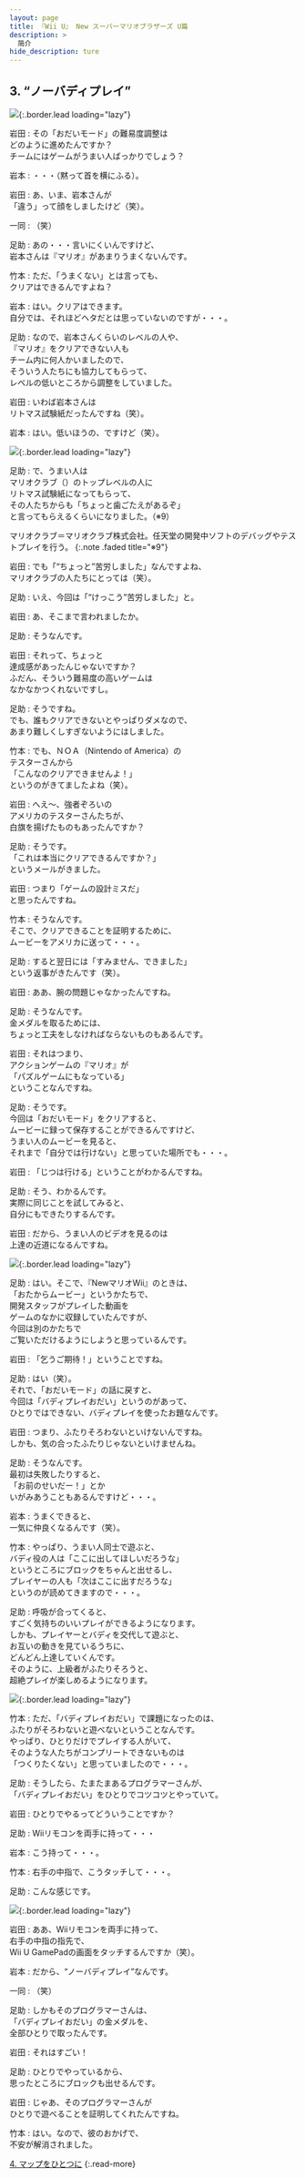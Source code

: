 ```yaml
---
layout: page
title: 『Wii U』 New スーパーマリオブラザーズ U篇
description: >
  简介
hide_description: ture
---
```


## 3. “ノーバディプレイ”

![](/interviews/jp/WiiU/hardware/vol7/img/mainvisual3.jpg){:.border.lead loading="lazy"}



岩田
: その「おだいモード」の難易度調整は<br>どのように進めたんですか？<br>チームにはゲームがうまい人ばっかりでしょう？

岩本
: ・・・（黙って首を横にふる）。

岩田
: あ、いま、岩本さんが<br>「違う」って顔をしましたけど（笑）。

一同
: （笑）

足助
: あの・・・言いにくいんですけど、<br>岩本さんは『マリオ』があまりうまくないんです。

竹本
: ただ、「うまくない」とは言っても、<br>クリアはできるんですよね？

岩本
: はい。クリアはできます。<br>自分では、それほどヘタだとは思っていないのですが・・・。

足助
: なので、岩本さんくらいのレベルの人や、<br>『マリオ』をクリアできない人も<br>チーム内に何人かいましたので、<br>そういう人たちにも協力してもらって、<br>レベルの低いところから調整をしていました。

岩田
: いわば岩本さんは<br>リトマス試験紙だったんですね（笑）。

岩本
: はい。低いほうの、ですけど（笑）。

![](/interviews/jp/WiiU/hardware/vol7/img/photo8.jpg){:.border.lead loading="lazy"}


足助
: で、うまい人は<br>マリオクラブ（）のトップレベルの人に<br>リトマス試験紙になってもらって、<br>その人たちからも「ちょっと歯ごたえがあるぞ」<br>と言ってもらえるくらいになりました。（※9）

マリオクラブ＝マリオクラブ株式会社。任天堂の開発中ソフトのデバッグやテストプレイを行う。
{:.note .faded title="※9"}

岩田
: でも「“ちょっと”苦労しました」なんですよね、<br>マリオクラブの人たちにとっては（笑）。

足助
: いえ、今回は「“けっこう”苦労しました」と。

岩田
: あ、そこまで言われましたか。

足助
: そうなんです。

岩田
: それって、ちょっと<br>達成感があったんじゃないですか？<br>ふだん、そういう難易度の高いゲームは<br>なかなかつくれないですし。

足助
: そうですね。<br>でも、誰もクリアできないとやっぱりダメなので、<br>あまり難しくしすぎないようにはしました。

竹本
: でも、ＮＯＡ（Nintendo of America）の<br>テスターさんから<br>「こんなのクリアできませんよ！」<br>というのがきてましたよね（笑）。

岩田
: へえ～、強者ぞろいの<br>アメリカのテスターさんたちが、<br>白旗を揚げたものもあったんですか？

足助
: そうです。<br>「これは本当にクリアできるんですか？」<br>というメールがきました。

岩田
: つまり「ゲームの設計ミスだ」<br>と思ったんですね。

竹本
: そうなんです。<br>そこで、クリアできることを証明するために、<br>ムービーをアメリカに送って・・・。

足助
: すると翌日には「すみません、できました」<br>という返事がきたんです（笑）。

岩田
: ああ、腕の問題じゃなかったんですね。

足助
: そうなんです。<br>金メダルを取るためには、<br>ちょっと工夫をしなければならないものもあるんです。

岩田
: それはつまり、<br>アクションゲームの『マリオ』が<br>「パズルゲームにもなっている」<br>ということなんですね。

足助
: そうです。<br>今回は「おだいモード」をクリアすると、<br>ムービーに録って保存することができるんですけど、<br>うまい人のムービーを見ると、<br>それまで「自分では行けない」と思っていた場所でも・・・。

岩田
: 「じつは行ける」ということがわかるんですね。

足助
: そう、わかるんです。<br>実際に同じことを試してみると、<br>自分にもできたりするんです。

岩田
: だから、うまい人のビデオを見るのは<br>上達の近道になるんですね。

![](/interviews/jp/WiiU/hardware/vol7/img/photo9.jpg){:.border.lead loading="lazy"}


足助
: はい。そこで、『NewマリオWii』のときは、<br>「おたからムービー」というかたちで、<br>開発スタッフがプレイした動画を<br>ゲームのなかに収録していたんですが、<br>今回は別のかたちで<br>ご覧いただけるようにしようと思っているんです。

岩田
: 「乞うご期待！」ということですね。

足助
: はい（笑）。<br>それで、「おだいモード」の話に戻すと、<br>今回は「バディプレイおだい」というのがあって、<br>ひとりではできない、バディプレイを使ったお題なんです。

岩田
: つまり、ふたりそろわないといけないんですね。<br>しかも、気の合ったふたりじゃないといけませんね。

足助
: そうなんです。<br>最初は失敗したりすると、<br>「お前のせいだー！」とか<br>いがみあうこともあるんですけど・・・。

岩本
: うまくできると、<br>一気に仲良くなるんです（笑）。

竹本
: やっぱり、うまい人同士で遊ぶと、<br>バディ役の人は「ここに出してほしいだろうな」<br>というところにブロックをちゃんと出せるし、<br>プレイヤーの人も「次はここに出すだろうな」<br>というのが読めてきますので・・・。

足助
: 呼吸が合ってくると、<br>すごく気持ちのいいプレイができるようになります。<br>しかも、プレイヤーとバディを交代して遊ぶと、<br>お互いの動きを見ているうちに、<br>どんどん上達していくんです。<br>そのように、上級者がふたりそろうと、<br>超絶プレイが楽しめるようになります。

![](/interviews/jp/WiiU/hardware/vol7/img/photo10.jpg){:.border.lead loading="lazy"}


竹本
: ただ、「バディプレイおだい」で課題になったのは、<br>ふたりがそろわないと遊べないということなんです。<br>やっぱり、ひとりだけでプレイする人がいて、<br>そのような人たちがコンプリートできないものは<br>「つくりたくない」と思っていましたので・・・。

足助
: そうしたら、たまたまあるプログラマーさんが、<br>「バディプレイおだい」をひとりでコツコツとやっていて。

岩田
: ひとりでやるってどういうことですか？

足助
: Wiiリモコンを両手に持って・・・

岩本
: こう持って・・・。

竹本
: 右手の中指で、こうタッチして・・・。

足助
: こんな感じです。

![](/interviews/jp/WiiU/hardware/vol7/img/photo11.jpg){:.border.lead loading="lazy"}


岩田
: ああ、Wiiリモコンを両手に持って、<br>右手の中指の指先で、<br>Wii U GamePadの画面をタッチするんですか（笑）。

岩本
: だから、“ノーバディプレイ”なんです。

一同
: （笑）

足助
: しかもそのプログラマーさんは、<br>「バディプレイおだい」の金メダルを、<br>全部ひとりで取ったんです。

岩田
: それはすごい！

足助
: ひとりでやっているから、<br>思ったところにブロックも出せるんです。

岩田
: じゃあ、そのプログラマーさんが<br>ひとりで遊べることを証明してくれたんですね。

竹本
: はい。なので、彼のおかげで、<br>不安が解消されました。


[4. マップをひとつに](4.md)
{:.read-more}